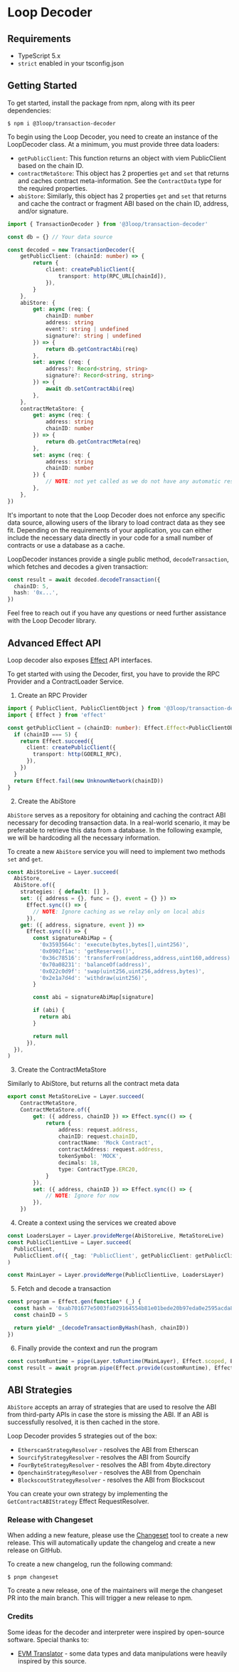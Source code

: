 # Loop Decoder

## Requirements

- TypeScript 5.x
- `strict` enabled in your tsconfig.json

## Getting Started

To get started, install the package from npm, along with its peer dependencies:

```
$ npm i @3loop/transaction-decoder
```

To begin using the Loop Decoder, you need to create an instance of the LoopDecoder class. At a minimum, you must provide three data loaders:

- `getPublicClient`: This function returns an object with viem PublicClient based on the chain ID.
- `contractMetaStore`: This object has 2 properties `get` and `set` that returns and caches contract meta-information. See the `ContractData` type for the required properties.
- `abiStore`: Similarly, this object has 2 properties `get` and `set` that returns and cache the contract or fragment ABI based on the chain ID, address, and/or signature.

```ts
import { TransactionDecoder } from '@3loop/transaction-decoder'

const db = {} // Your data source

const decoded = new TransactionDecoder({
    getPublicClient: (chainId: number) => {
        return {
            client: createPublicClient({
                transport: http(RPC_URL[chainId]),
            }),
        }
    },
    abiStore: {
        get: async (req: {
            chainID: number
            address: string
            event?: string | undefined
            signature?: string | undefined
        }) => {
            return db.getContractAbi(req)
        },
        set: async (req: {
            address?: Record<string, string>
            signature?: Record<string, string>
        }) => {
            await db.setContractAbi(req)
        },
    },
    contractMetaStore: {
        get: async (req: {
            address: string
            chainID: number
        }) => {
            return db.getContractMeta(req)
        },
        set: async (req: {
            address: string
            chainID: number
        }) {
            // NOTE: not yet called as we do not have any automatic resolve strategy
        },
    },
})
```

It's important to note that the Loop Decoder does not enforce any specific data source, allowing users of the library to load contract data as they see fit. Depending on the requirements of your application, you can either include the necessary data directly in your code for a small number of contracts or use a database as a cache.

LoopDecoder instances provide a single public method, `decodeTransaction`, which fetches and decodes a given transaction:

```ts
const result = await decoded.decodeTransaction({
  chainID: 5,
  hash: '0x...',
})
```

Feel free to reach out if you have any questions or need further assistance with the Loop Decoder library.

## Advanced Effect API

Loop decoder also exposes [Effect](https://effect.website/) API interfaces.

To get started with using the Decoder, first, you have to provide the RPC Provider and a ContractLoader Service.

1. Create an RPC Provider

```ts
import { PublicClient, PublicClientObject } from '@3loop/transaction-decoder'
import { Effect } from 'effect'

const getPublicClient = (chainID: number): Effect.Effect<PublicClientObject, UnknownNetwork> => {
  if (chainID === 5) {
    return Effect.succeed({
      client: createPublicClient({
        transport: http(GOERLI_RPC),
      }),
    })
  }
  return Effect.fail(new UnknownNetwork(chainID))
}
```

2. Create the AbiStore

`AbiStore` serves as a repository for obtaining and caching the contract ABI necessary for decoding transaction data. In a real-world scenario, it may be preferable to retrieve this data from a database. In the following example, we will be hardcoding all the necessary information.

To create a new `AbiStore` service you will need to implement two methods `set` and `get`.

```ts
const AbiStoreLive = Layer.succeed(
  AbiStore,
  AbiStore.of({
    strategies: { default: [] },
    set: ({ address = {}, func = {}, event = {} }) =>
      Effect.sync(() => {
        // NOTE: Ignore caching as we relay only on local abis
      }),
    get: ({ address, signature, event }) =>
      Effect.sync(() => {
        const signatureAbiMap = {
          '0x3593564c': 'execute(bytes,bytes[],uint256)',
          '0x0902f1ac': 'getReserves()',
          '0x36c78516': 'transferFrom(address,address,uint160,address)	',
          '0x70a08231': 'balanceOf(address)',
          '0x022c0d9f': 'swap(uint256,uint256,address,bytes)',
          '0x2e1a7d4d': 'withdraw(uint256)',
        }

        const abi = signatureAbiMap[signature]

        if (abi) {
          return abi
        }

        return null
      }),
  }),
)
```

3. Create the ContractMetaStore

Similarly to AbiStore, but returns all the contract meta data

```ts
export const MetaStoreLive = Layer.succeed(
    ContractMetaStore,
    ContractMetaStore.of({
        get: ({ address, chainID }) => Effect.sync(() => {
            return {
                address: request.address,
                chainID: request.chainID,
                contractName: 'Mock Contract',
                contractAddress: request.address,
                tokenSymbol: 'MOCK',
                decimals: 18,
                type: ContractType.ERC20,
            }
        }),
        set: ({ address, chainID }) => Effect.sync(() => {
            // NOTE: Ignore for now
        }),
    })
```

4. Create a context using the services we created above

```ts
const LoadersLayer = Layer.provideMerge(AbiStoreLive, MetaStoreLive)
const PublicClientLive = Layer.succeed(
  PublicClient,
  PublicClient.of({ _tag: 'PublicClient', getPublicClient: getPublicClient }),
)

const MainLayer = Layer.provideMerge(PublicClientLive, LoadersLayer)
```

5. Fetch and decode a transaction

```ts
const program = Effect.gen(function* (_) {
  const hash = '0xab701677e5003fa029164554b81e01bede20b97eda0e2595acda81acf5628f75'
  const chainID = 5

  return yield* _(decodeTransactionByHash(hash, chainID))
})
```

6. Finally provide the context and run the program

```ts
const customRuntime = pipe(Layer.toRuntime(MainLayer), Effect.scoped, Effect.runSync)
const result = await program.pipe(Effect.provide(customRuntime), Effect.runPromise)
```

## ABI Strategies

`AbiStore` accepts an array of strategies that are used to resolve the ABI from third-party APIs in case the store is missing the ABI. If an ABI is successfully resolved, it is then cached in the store.

Loop Decoder provides 5 strategies out of the box:

- `EtherscanStrategyResolver` - resolves the ABI from Etherscan
- `SourcifyStrategyResolver` - resolves the ABI from Sourcify
- `FourByteStrategyResolver` - resolves the ABI from 4byte.directory
- `OpenchainStrategyResolver` - resolves the ABI from Openchain
- `BlockscoutStrategyResolver` - resolves the ABI from Blockscout

You can create your own strategy by implementing the `GetContractABIStrategy` Effect RequestResolver.

### Release with Changeset

When adding a new feature, please use the [Changeset](https://github.com/changesets/changesets) tool to create a new release. This will automatically update the changelog and create a new release on GitHub.

To create a new changelog, run the following command:

```
$ pnpm changeset
```

To create a new release, one of the maintainers will merge the changeset PR into the main branch. This will trigger a new release to npm.

### Credits

Some ideas for the decoder and interpreter were inspired by open-source software. Special thanks to:

- [EVM Translator](https://github.com/metagame-xyz/evm-translator) - some data types and data manipulations were heavily inspired by this source.
